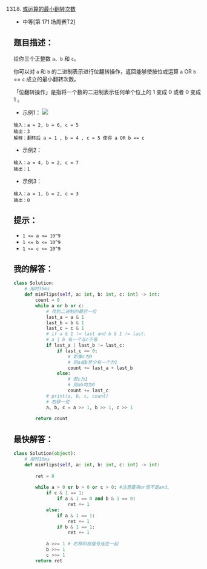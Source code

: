 1318. [或运算的最小翻转次数](https://leetcode-cn.com/problems/minimum-flips-to-make-a-or-b-equal-to-c/)

- 中等[第 171 场周赛T2]

## 题目描述：
给你三个正整数 `a`、`b` 和 `c`。

你可以对 `a` 和 `b` 的二进制表示进行位翻转操作，返回能够使按位或运算   `a` OR `b` == `c`  成立的最小翻转次数。

「位翻转操作」是指将一个数的二进制表示任何单个位上的 1 变成 0 或者 0 变成 1 。

- 示例1：
![](https://assets.leetcode-cn.com/aliyun-lc-upload/uploads/2020/01/11/sample_3_1676.png)
```
输入：a = 2, b = 6, c = 5
输出：3
解释：翻转后 a = 1 , b = 4 , c = 5 使得 a OR b == c
```

- 示例2：
```
输入：a = 4, b = 2, c = 7
输出：1
```

- 示例3：
```
输入：a = 1, b = 2, c = 3
输出：0
```

## 提示：
- `1 <= a <= 10^9`
- `1 <= b <= 10^9`
- `1 <= c <= 10^9`

## 我的解答：
``` python
class Solution:
    # 用时36ms
    def minFlips(self, a: int, b: int, c: int) -> int:
        count = 0
        while a or b or c:
            # 找到二进制的最后一位
            last_a = a & 1
            last_b = b & 1
            last_c = c & 1
            # if a & 1 != last and b & 1 != last:
            # a | b 有一个与c不等
            if last_a | last_b != last_c:
                if last_c == 0:
                    # 如果c为0
                    # 则a或b至少有一个为1
                    count += last_a + last_b
                else:
                    # 若c为1
                    # 则ab均为0
                    count += last_c
            # print(a, b, c, count)
            # 右移一位
            a, b, c = a >> 1, b >> 1, c >> 1
        
        return count
```

## 最快解答：
``` python
class Solution(object):
    # 用时16ms
    def minFlips(self, a: int, b: int, c: int) -> int:
        
        ret = 0
        
        while a > 0 or b > 0 or c > 0: #注意要用or而不是and, 
            if c & 1 == 1:
                if a & 1 == 0 and b & 1 == 0:
                    ret += 1
            else:
                if a & 1 == 1:
                    ret += 1
                if b & 1 == 1:
                    ret += 1
            
            a >>= 1 # 右移和赋值号连在一起
            b >>= 1
            c >>= 1
        return ret
```
